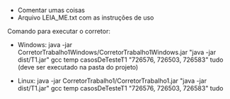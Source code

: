 - Comentar umas coisas
- Arquivo LEIA_ME.txt com as instruções de uso

Comando para executar o corretor: 
- Windows:
java -jar CorretorTrabalho1Windows/CorretorTrabalho1Windows.jar "java -jar dist/T1.jar" gcc temp casosDeTesteT1 "726576, 726503, 726583" tudo  
(deve ser executado na pasta do projeto)  

- Linux: 
java -jar CorretorTrabalho1/CorretorTrabalho1.jar "java -jar dist/T1.jar" gcc temp casosDeTesteT1 "726576, 726503, 726583" tudo  
